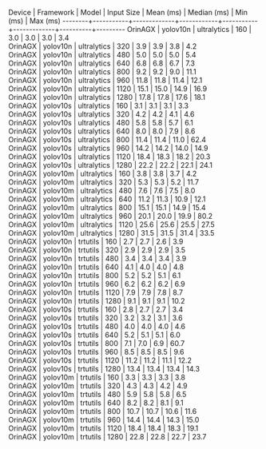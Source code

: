 Device  | Framework | Model       | Input Size | Mean (ms) | Median (ms) | Min (ms) | Max (ms)
--------+-----------+-------------+------------+-----------+-------------+----------+---------
OrinAGX | yolov10n  | ultralytics | 160        | 3.0       | 3.0         | 3.0      | 3.4     
OrinAGX | yolov10n  | ultralytics | 320        | 3.9       | 3.9         | 3.8      | 4.2     
OrinAGX | yolov10n  | ultralytics | 480        | 5.0       | 5.0         | 5.0      | 5.4     
OrinAGX | yolov10n  | ultralytics | 640        | 6.8       | 6.8         | 6.7      | 7.3     
OrinAGX | yolov10n  | ultralytics | 800        | 9.2       | 9.2         | 9.0      | 11.1    
OrinAGX | yolov10n  | ultralytics | 960        | 11.8      | 11.8        | 11.4     | 12.1    
OrinAGX | yolov10n  | ultralytics | 1120       | 15.1      | 15.0        | 14.9     | 16.9    
OrinAGX | yolov10n  | ultralytics | 1280       | 17.8      | 17.8        | 17.6     | 18.1    
OrinAGX | yolov10s  | ultralytics | 160        | 3.1       | 3.1         | 3.1      | 3.3     
OrinAGX | yolov10s  | ultralytics | 320        | 4.2       | 4.2         | 4.1      | 4.6     
OrinAGX | yolov10s  | ultralytics | 480        | 5.8       | 5.8         | 5.7      | 6.1     
OrinAGX | yolov10s  | ultralytics | 640        | 8.0       | 8.0         | 7.9      | 8.6     
OrinAGX | yolov10s  | ultralytics | 800        | 11.4      | 11.4        | 11.0     | 62.4    
OrinAGX | yolov10s  | ultralytics | 960        | 14.2      | 14.2        | 14.0     | 14.9    
OrinAGX | yolov10s  | ultralytics | 1120       | 18.4      | 18.3        | 18.2     | 20.3    
OrinAGX | yolov10s  | ultralytics | 1280       | 22.2      | 22.2        | 22.1     | 24.1    
OrinAGX | yolov10m  | ultralytics | 160        | 3.8       | 3.8         | 3.7      | 4.2     
OrinAGX | yolov10m  | ultralytics | 320        | 5.3       | 5.3         | 5.2      | 11.7    
OrinAGX | yolov10m  | ultralytics | 480        | 7.6       | 7.6         | 7.5      | 8.0     
OrinAGX | yolov10m  | ultralytics | 640        | 11.2      | 11.3        | 10.9     | 12.1    
OrinAGX | yolov10m  | ultralytics | 800        | 15.1      | 15.1        | 14.9     | 15.4    
OrinAGX | yolov10m  | ultralytics | 960        | 20.1      | 20.0        | 19.9     | 80.2    
OrinAGX | yolov10m  | ultralytics | 1120       | 25.6      | 25.6        | 25.5     | 27.5    
OrinAGX | yolov10m  | ultralytics | 1280       | 31.5      | 31.5        | 31.4     | 33.5    
OrinAGX | yolov10n  | trtutils    | 160        | 2.7       | 2.7         | 2.6      | 3.9     
OrinAGX | yolov10n  | trtutils    | 320        | 2.9       | 2.9         | 2.9      | 3.5     
OrinAGX | yolov10n  | trtutils    | 480        | 3.4       | 3.4         | 3.4      | 3.9     
OrinAGX | yolov10n  | trtutils    | 640        | 4.1       | 4.0         | 4.0      | 4.8     
OrinAGX | yolov10n  | trtutils    | 800        | 5.2       | 5.2         | 5.1      | 6.1     
OrinAGX | yolov10n  | trtutils    | 960        | 6.2       | 6.2         | 6.2      | 6.9     
OrinAGX | yolov10n  | trtutils    | 1120       | 7.9       | 7.9         | 7.8      | 8.7     
OrinAGX | yolov10n  | trtutils    | 1280       | 9.1       | 9.1         | 9.1      | 10.2    
OrinAGX | yolov10s  | trtutils    | 160        | 2.8       | 2.7         | 2.7      | 3.4     
OrinAGX | yolov10s  | trtutils    | 320        | 3.2       | 3.2         | 3.1      | 3.6     
OrinAGX | yolov10s  | trtutils    | 480        | 4.0       | 4.0         | 4.0      | 4.6     
OrinAGX | yolov10s  | trtutils    | 640        | 5.2       | 5.1         | 5.1      | 6.0     
OrinAGX | yolov10s  | trtutils    | 800        | 7.1       | 7.0         | 6.9      | 60.7    
OrinAGX | yolov10s  | trtutils    | 960        | 8.5       | 8.5         | 8.5      | 9.6     
OrinAGX | yolov10s  | trtutils    | 1120       | 11.2      | 11.2        | 11.1     | 12.2    
OrinAGX | yolov10s  | trtutils    | 1280       | 13.4      | 13.4        | 13.4     | 14.3    
OrinAGX | yolov10m  | trtutils    | 160        | 3.3       | 3.3         | 3.3      | 3.8     
OrinAGX | yolov10m  | trtutils    | 320        | 4.3       | 4.3         | 4.2      | 4.9     
OrinAGX | yolov10m  | trtutils    | 480        | 5.9       | 5.8         | 5.8      | 6.5     
OrinAGX | yolov10m  | trtutils    | 640        | 8.2       | 8.2         | 8.1      | 9.1     
OrinAGX | yolov10m  | trtutils    | 800        | 10.7      | 10.7        | 10.6     | 11.6    
OrinAGX | yolov10m  | trtutils    | 960        | 14.4      | 14.4        | 14.3     | 15.0    
OrinAGX | yolov10m  | trtutils    | 1120       | 18.4      | 18.4        | 18.3     | 19.1    
OrinAGX | yolov10m  | trtutils    | 1280       | 22.8      | 22.8        | 22.7     | 23.7    